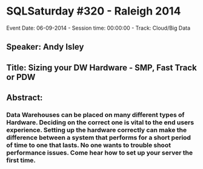 # SQLSaturday #320 - Raleigh 2014
Event Date: 06-09-2014 - Session time: 00:00:00 - Track: Cloud/Big Data
## Speaker: Andy Isley
## Title: Sizing your DW Hardware - SMP, Fast Track or PDW
## Abstract:
### Data Warehouses can be placed on many different types of Hardware.  Deciding on the correct one is vital to the end users experience.  Setting up the hardware correctly can make the difference between a system that performs for a short period of time to one that lasts.   No one wants to trouble shoot performance issues.  Come hear how to set up your server the first time.
